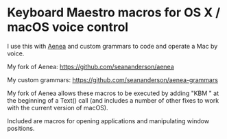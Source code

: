 # Keyboard Maestro macros for OS X / macOS voice control

I use this with [Aenea](https://github.com/dictation-toolbox/aenea) and custom grammars to code and operate a Mac by voice.

My fork of Aenea: <https://github.com/seananderson/aenea>

My custom grammars: <https://github.com/seananderson/aenea-grammars>

My fork of Aenea allows these macros to be executed by adding "KBM " at the beginning of a Text() call (and includes a number of other fixes to work with the current version of macOS).

Included are macros for opening applications and manipulating window positions. 

